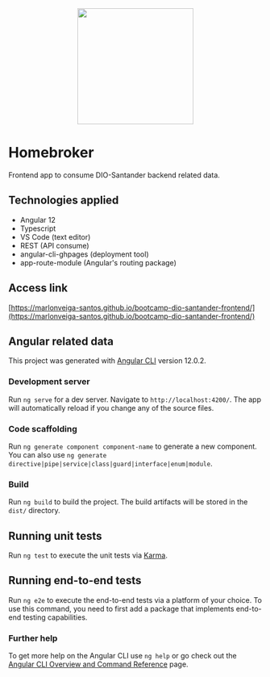 <div align="center">
  <a href="https://angular.io/guide/what-is-angular">
    <img src="https://cdn-images-1.medium.com/max/184/1*nbJ41jD1-r2Oe6FsLjKaOg@2x.png" width="230">
  </a>
</div>

# Homebroker

Frontend app to consume DIO-Santander backend related data.

## Technologies applied

- Angular 12
- Typescript
- VS Code (text editor)
- REST (API consume)
- angular-cli-ghpages (deployment tool)
- app-route-module (Angular's routing package)

## Access link

[https://marlonveiga-santos.github.io/bootcamp-dio-santander-frontend/](https://marlonveiga-santos.github.io/bootcamp-dio-santander-frontend/)

## Angular related data

This project was generated with [Angular CLI](https://github.com/angular/angular-cli) version 12.0.2.

### Development server

Run `ng serve` for a dev server. Navigate to `http://localhost:4200/`. The app will automatically reload if you change any of the source files.

### Code scaffolding

Run `ng generate component component-name` to generate a new component. You can also use `ng generate directive|pipe|service|class|guard|interface|enum|module`.

### Build

Run `ng build` to build the project. The build artifacts will be stored in the `dist/` directory.

## Running unit tests

Run `ng test` to execute the unit tests via [Karma](https://karma-runner.github.io).

## Running end-to-end tests

Run `ng e2e` to execute the end-to-end tests via a platform of your choice. To use this command, you need to first add a package that implements end-to-end testing capabilities.

### Further help

To get more help on the Angular CLI use `ng help` or go check out the [Angular CLI Overview and Command Reference](https://angular.io/cli) page.
